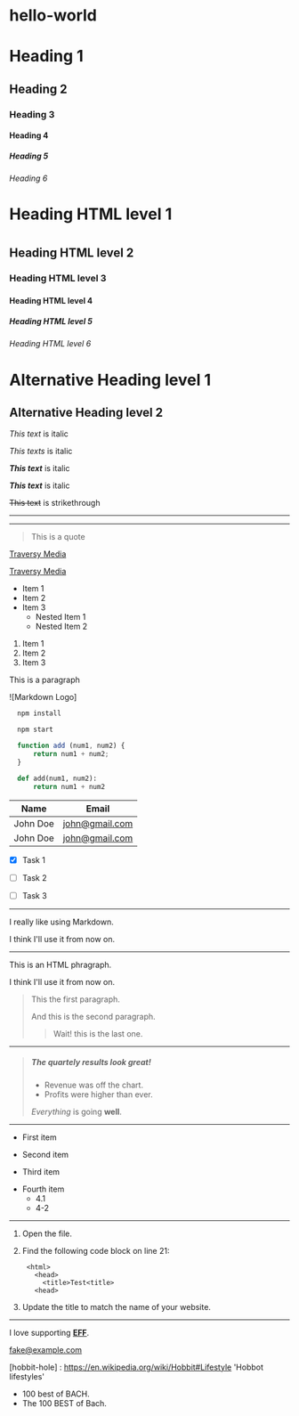 # hello-world
<!-- Headings -->
# Heading 1 
## Heading 2
### Heading 3
#### Heading 4
##### Heading 5 
###### Heading 6 

<!-- HTML -->
<h1>Heading HTML level 1<h1>
<h2>Heading HTML level 2</h2> 
<h3>Heading HTML level 3<h3>
<h4>Heading HTML level 4<h4>
<h5>Heading HTML level 5<h5>
<h6>Heading HTML level 6<h6>

Alternative Heading level 1
====================

Alternative Heading level 2
---------------------------
<!-- Italics -->
*This text* is italic

_This texts_ is italic

<!-- Strong -->
***This text*** is italic 

___This text___ is italic 



<!-- Strikethrough -->

~~This text~~ is strikethrough 

<!-- Horizontal Rule -->

---
___

<!-- Blockquote -->
> This is a quote

<!-- Links -->
[Traversy Media](https://www.youtube.com/watch?v=HUBNt18RFbo&t=40s)

[Traversy Media](https://www.youtube.com/watch?v=HUBNt18RFbo&t=40s "Markdown Crash")

<!-- UL -->
* Item 1
* Item 2
* Item 3
  * Nested Item 1
  * Nested Item 2
  
<!-- OL -->
1. Item 1
2. Item 2 
3. Item 3 
   
<!-- Inline Code Block -->
<p>This is a paragraph</p>

<!-- Images -->
![Markdown Logo]

<!-- Github Markdown -->

<!-- Code Blocks -->
```bash 
  npm install

  npm start
```

```javascript
  function add (num1, num2) {
      return num1 + num2;
  }
```

```python
  def add(num1, num2):
      return num1 + num2
```

<!-- Tables -->
| Name     | Email           |
| ---------| --------------- |
| John Doe | john@gmail.com  |
| John Doe | john@gmail.com  |

<!-- Task List -->
* [x] Task 1
* [ ] Task 2
* [ ] Task 3


  
<!-- Pharagraphs -->

_____________________________

I really like using Markdown.

I think I'll use it from now on.

_____________________________


<p>This is an HTML phragraph.<p>

<p>I think I'll use it from now on.<p>

> This the first paragraph.
>
> And this is the second paragraph.
>
>> Wait! this is the last one.

______________________________________________
> ##### The quartely results look great!
>
> - Revenue was off the chart.
> - Profits were higher than ever.
>
> *Everything* is going **well**. 
______________________________________________

+ First item
* Second item
- Third item
+ Fourth item
    - 4.1
    - 4-2

________________________________________________________________
1. Open the file.
2. Find the following code block on line 21:
        
        <html>
          <head>
            <title>Test<title>
          <head>

3. Update the title to match the name of your website.

-----------------------------------------------------------

I love supporting  **[EFF](https://eff.org)**.

<fake@example.com>

[hobbit-hole] : https://en.wikipedia.org/wiki/Hobbit#Lifestyle 'Hobbot lifestyles'

*  100 best of BACH.
*  The 100 BEST of Bach.
